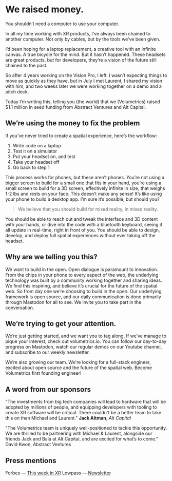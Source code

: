 # We raised money.

You shouldn’t need a computer to use your computer.

In all my time working with XR products, I’ve always been chained to another computer. Not only by cables, but by the tools we’ve been given.

I’d been hoping for a laptop replacement, a creative tool with an infinite canvas. A true bicycle for the mind. But it hasn’t happened. These headsets are great products, but for developers, they’re a vision of the future still chained to the past.

So after 4 years working on the Vision Pro, I left. I wasn’t expecting things to move as quickly as they have, but in July I met Laurent, I shared my vision with him, and two weeks later we were working together on a demo and a pitch deck.

Today I’m writing this, telling you (the world) that we (Volumetrics) raised $1.1 million in seed funding from Abstract Ventures and Alt Capital.

## We’re using the money to fix the problem

If you’ve never tried to create a spatial experience, here’s the workflow:

1. Write code on a laptop
2. Test it on a simulator
3. Put your headset on, and test
4. Take your headset off
5. Go back to step 1

This process works for phones, but these aren’t phones. You’re not using a bigger screen to build for a small one that fits in your hand, you’re using a small screen to build for a 3D screen, effectively infinite in size, that weighs 1-2 lbs and rests on your face. This doesn’t make any sense! It’s like using your phone to build a desktop app. I’m sure it’s possible, but should you?

> We believe that you should build for mixed reality, in mixed reality.

You should be able to reach out and tweak the interface and 3D content with your hands, or dive into the code with a bluetooth keyboard, seeing it all update in real-time, right in front of you. You should be able to design, develop, and deploy full spatial experiences without ever taking off the headset.

## Why are we telling you this?

We want to build in the open. Open dialogue is paramount to innovation. From the chips in your phone to every aspect of the web, the underlying technology was built by a community working together and sharing ideas. We find this inspiring, and believe it’s crucial for the future of the spatial web. So from day one we’re choosing to build in the open. Our underlying framework is open source, and our daily communication is done primarily through Mastodon for all to see. We invite you to take part in the conversation.

## We’re trying to get your attention.

We’re just getting started, and we want you to tag along. If we’ve manage to pique your interest, check out volumetrics.io. You can follow our day-to-day progress on Mastodon, watch our regular demos on our Youtube channel, and subscribe to our weekly newsletter.

We’re also growing our team. We're looking for a full-stack engineer, excited about open source and the future of the spatial web. Become Volumetrics first founding engineer!

## A word from our sponsors

"The investments from big tech companies will lead to hardware that will be adopted by millions of people, and equipping developers with tooling to create XR software will be critical. There couldn't be a better team to take this on than Michael and Laurent."
**Jack Altman**, _Alt Capital_

"The Volumetrics team is uniquely well-positioned to tackle this opportunity. We are thrilled to be partnering with Michael & Laurent, alongside our friends Jack and Bala at Alt Capital, and are excited for what’s to come."
David Kwon, Abstract Ventures


## Press mentions

Forbes — [This week in XR](https://www.forbes.com/sites/charliefink/2023/09/21/this-week-in-xr-ai-co-pilots-neuralink-human-trials-and-new-echo-frames/?sh=5d5f48164cad)
Lowpass — [Newsletter](https://www.lowpass.cc/p/amazon-projection-mapping-xr-devices-event)
